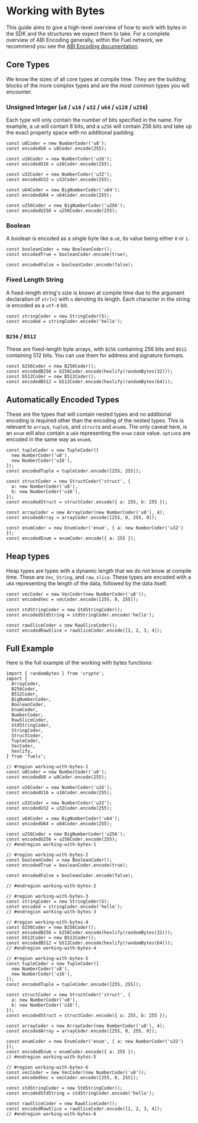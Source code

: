 # Working with Bytes

This guide aims to give a high-level overview of how to work with bytes in the SDK and the structures we expect them to take. For a complete overview of ABI Encoding generally, within the Fuel network, we recommend you see the [ABI Encoding documentation](https://docs.fuel.network/docs/specs/abi/).

## Core Types

We know the sizes of all core types at compile time. They are the building blocks of the more complex types and are the most common types you will encounter.

### Unsigned Integer (`u8` / `u16` / `u32` / `u64` / `u128` / `u256`)

Each type will only contain the number of bits specified in the name. For example, a `u8` will contain 8 bits, and a `u256` will contain 256 bits and take up the exact property space with no additional padding.

```
const u8Coder = new NumberCoder('u8');
const encodedU8 = u8Coder.encode(255);

const u16Coder = new NumberCoder('u16');
const encodedU16 = u16Coder.encode(255);

const u32Coder = new NumberCoder('u32');
const encodedU32 = u32Coder.encode(255);

const u64Coder = new BigNumberCoder('u64');
const encodedU64 = u64Coder.encode(255);

const u256Coder = new BigNumberCoder('u256');
const encodedU256 = u256Coder.encode(255);
```

### Boolean

A boolean is encoded as a single byte like a `u8`, its value being either `0` or `1`.

```
const booleanCoder = new BooleanCoder();
const encodedTrue = booleanCoder.encode(true);

const encodedFalse = booleanCoder.encode(false);
```

### Fixed Length String

A fixed-length string's size is known at compile time due to the argument declaration of `str[n]` with `n` denoting its length. Each character in the string is encoded as a `utf-8` bit.

```
const stringCoder = new StringCoder(5);
const encoded = stringCoder.encode('hello');
```

### `B256` / `B512`

These are fixed-length byte arrays, with `B256` containing 256 bits and `B512` containing 512 bits. You can use them for address and signature formats.

```
const b256Coder = new B256Coder();
const encodedB256 = b256Coder.encode(hexlify(randomBytes(32)));
const b512Coder = new B512Coder();
const encodedB512 = b512Coder.encode(hexlify(randomBytes(64)));
```

## Automatically Encoded Types

These are the types that will contain nested types and no additional encoding is required other than the encoding of the nested types. This is relevant to `array`s, `tuple`s, and `struct`s and `enum`s. The only caveat here, is an `enum` will also contain a `u64` representing the `enum` case value. `option`s are encoded in the same way as `enum`s.

```
const tupleCoder = new TupleCoder([
  new NumberCoder('u8'),
  new NumberCoder('u16'),
]);
const encodedTuple = tupleCoder.encode([255, 255]);

const structCoder = new StructCoder('struct', {
  a: new NumberCoder('u8'),
  b: new NumberCoder('u16'),
});
const encodedStruct = structCoder.encode({ a: 255, b: 255 });

const arrayCoder = new ArrayCoder(new NumberCoder('u8'), 4);
const encodedArray = arrayCoder.encode([255, 0, 255, 0]);

const enumCoder = new EnumCoder('enum', { a: new NumberCoder('u32') });
const encodedEnum = enumCoder.encode({ a: 255 });
```

## Heap types

Heap types are types with a dynamic length that we do not know at compile time. These are `Vec`, `String`, and `raw_slice`. These types are encoded with a `u64` representing the length of the data, followed by the data itself.

```
const vecCoder = new VecCoder(new NumberCoder('u8'));
const encodedVec = vecCoder.encode([255, 0, 255]);

const stdStringCoder = new StdStringCoder();
const encodedStdString = stdStringCoder.encode('hello');

const rawSliceCoder = new RawSliceCoder();
const encodedRawSlice = rawSliceCoder.encode([1, 2, 3, 4]);
```

## Full Example

Here is the full example of the working with bytes functions:

```
import { randomBytes } from 'crypto';
import {
  ArrayCoder,
  B256Coder,
  B512Coder,
  BigNumberCoder,
  BooleanCoder,
  EnumCoder,
  NumberCoder,
  RawSliceCoder,
  StdStringCoder,
  StringCoder,
  StructCoder,
  TupleCoder,
  VecCoder,
  hexlify,
} from 'fuels';

// #region working-with-bytes-1
const u8Coder = new NumberCoder('u8');
const encodedU8 = u8Coder.encode(255);

const u16Coder = new NumberCoder('u16');
const encodedU16 = u16Coder.encode(255);

const u32Coder = new NumberCoder('u32');
const encodedU32 = u32Coder.encode(255);

const u64Coder = new BigNumberCoder('u64');
const encodedU64 = u64Coder.encode(255);

const u256Coder = new BigNumberCoder('u256');
const encodedU256 = u256Coder.encode(255);
// #endregion working-with-bytes-1

// #region working-with-bytes-2
const booleanCoder = new BooleanCoder();
const encodedTrue = booleanCoder.encode(true);

const encodedFalse = booleanCoder.encode(false);

// #endregion working-with-bytes-2

// #region working-with-bytes-3
const stringCoder = new StringCoder(5);
const encoded = stringCoder.encode('hello');
// #endregion working-with-bytes-3

// #region working-with-bytes-4
const b256Coder = new B256Coder();
const encodedB256 = b256Coder.encode(hexlify(randomBytes(32)));
const b512Coder = new B512Coder();
const encodedB512 = b512Coder.encode(hexlify(randomBytes(64)));
// #endregion working-with-bytes-4

// #region working-with-bytes-5
const tupleCoder = new TupleCoder([
  new NumberCoder('u8'),
  new NumberCoder('u16'),
]);
const encodedTuple = tupleCoder.encode([255, 255]);

const structCoder = new StructCoder('struct', {
  a: new NumberCoder('u8'),
  b: new NumberCoder('u16'),
});
const encodedStruct = structCoder.encode({ a: 255, b: 255 });

const arrayCoder = new ArrayCoder(new NumberCoder('u8'), 4);
const encodedArray = arrayCoder.encode([255, 0, 255, 0]);

const enumCoder = new EnumCoder('enum', { a: new NumberCoder('u32') });
const encodedEnum = enumCoder.encode({ a: 255 });
// #endregion working-with-bytes-5

// #region working-with-bytes-6
const vecCoder = new VecCoder(new NumberCoder('u8'));
const encodedVec = vecCoder.encode([255, 0, 255]);

const stdStringCoder = new StdStringCoder();
const encodedStdString = stdStringCoder.encode('hello');

const rawSliceCoder = new RawSliceCoder();
const encodedRawSlice = rawSliceCoder.encode([1, 2, 3, 4]);
// #endregion working-with-bytes-6
```
